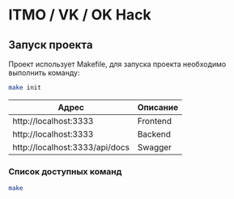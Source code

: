 # ITMO / VK / OK Hack

## Запуск проекта

Проект использует Makefile, для запуска проекта необходимо выполнить команду:

```bash 
make init
```

| Адрес                          | Описание |
|--------------------------------|----------|
| http://localhost:3333          | Frontend |
| http://localhost:3333          | Backend  |
| http://localhost:3333/api/docs | Swagger  |

### Список доступных команд

```bash
make
```
